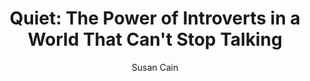---
title: "Quiet: The Power of Introverts in a World That Can't Stop Talking"
author: "Susan Cain"
isbn: "0307352145"
isbn13: "9780307352149"
rating: "3"
publisher: "Crown Publishing Group/Random House, Inc."
pages: "333"
publishYear: "2012"
read: "2019"
goodreads_id: "8520610"
---